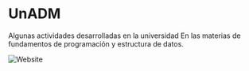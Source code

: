 # UnADM
Algunas actividades desarrolladas en la universidad
En las materias de fundamentos de programación y 
estructura de datos.

![Website](https://img.shields.io/website?down_color=darkolivegreen&down_message=UnADM%C3%A9xico&label=Oficial&style=plastic&url=https%3A%2F%2Funadmexico.mx%2F)